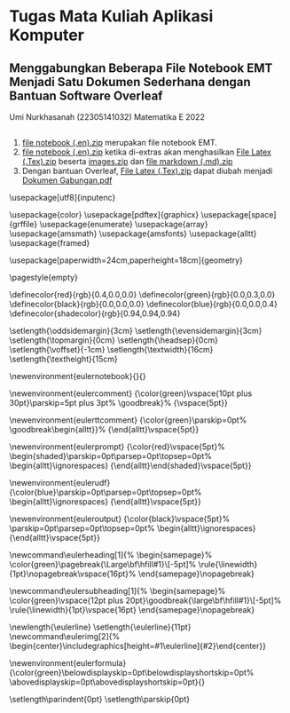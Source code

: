 # Tugas Mata Kuliah Aplikasi Komputer
## Menggabungkan Beberapa File Notebook EMT Menjadi Satu Dokumen Sederhana dengan Bantuan Software Overleaf

Umi Nurkhasanah (22305141032) Matematika E 2022
##
1. [file notebook (.en).zip](https://github.com/uminrr/Aplikasi-Komputerr/files/13523724/file.notebook.en.zip) merupakan file notebook EMT.
2. [file notebook (.en).zip](https://github.com/uminrr/Aplikasi-Komputerr/files/13523803/file.notebook.en.zip) ketika di-extras
 akan menghasilkan [File Latex  (.Tex).zip](https://github.com/uminrr/Aplikasi-Komputerr/files/13523778/File.Latex.Tex.zip) beserta [images.zip](https://github.com/uminrr/Aplikasi-Komputerr/files/13524230/images.zip)
 dan [file markdown (.md).zip](https://github.com/uminrr/Aplikasi-Komputerr/files/13523815/file.markdown.md.zip)
3. Dengan bantuan Overleaf, [File Latex  (.Tex).zip](https://github.com/uminrr/Aplikasi-Komputerr/files/13523788/File.Latex.Tex.zip) dapat diubah menjadi [Dokumen Gabungan.pdf](https://github.com/uminrr/Aplikasi-Komputerr/files/13523793/Dokumen.Gabungan.pdf)

\usepackage[utf8]{inputenc}

\usepackage{color}
\usepackage[pdftex]{graphicx}
\usepackage[space]{grffile}
\usepackage{enumerate}
\usepackage{array}
\usepackage{amsmath}
\usepackage{amsfonts}
\usepackage{alltt}
\usepackage{framed}

\usepackage[paperwidth=24cm,paperheight=18cm]{geometry}

\pagestyle{empty}

\definecolor{red}{rgb}{0.4,0.0,0.0}
\definecolor{green}{rgb}{0.0,0.3,0.0}
\definecolor{black}{rgb}{0.0,0.0,0.0}
\definecolor{blue}{rgb}{0.0,0.0,0.4}
\definecolor{shadecolor}{rgb}{0.94,0.94,0.94}

\setlength{\oddsidemargin}{3cm} 
\setlength{\evensidemargin}{3cm}
\setlength{\topmargin}{0cm}
\setlength{\headsep}{0cm}
\setlength{\voffset}{-1cm}
\setlength{\textwidth}{16cm}
\setlength{\textheight}{15cm}

\newenvironment{eulernotebook}{}{}

\newenvironment{eulercomment}
{\color{green}\vspace{10pt plus 30pt}\parskip=5pt plus 3pt%
\goodbreak}%
{\vspace{5pt}}

\newenvironment{eulerttcomment}
{\color{green}\parskip=0pt%
\goodbreak\begin{alltt}}%
{\end{alltt}\vspace{5pt}}

\newenvironment{eulerprompt}
{\color{red}\vspace{5pt}%
\begin{shaded}\parskip=0pt\parsep=0pt\topsep=0pt%
\begin{alltt}\ignorespaces}
{\end{alltt}\end{shaded}\vspace{5pt}}

\newenvironment{eulerudf}
{\color{blue}\parskip=0pt\parsep=0pt\topsep=0pt%
\begin{alltt}\ignorespaces}
{\end{alltt}\vspace{5pt}}

\newenvironment{euleroutput}
{\color{black}\vspace{5pt}%
\parskip=0pt\parsep=0pt\topsep=0pt%
\begin{alltt}\ignorespaces}
{\end{alltt}\vspace{5pt}}

\newcommand\eulerheading[1]{%
\begin{samepage}%
\color{green}\pagebreak{\Large\bf\hfill#1}\\[-5pt]%
\rule{\linewidth}{1pt}\nopagebreak\vspace{16pt}%
\end{samepage}\nopagebreak}

\newcommand\eulersubheading[1]{%
\begin{samepage}%
\color{green}\vspace{12pt plus 20pt}\goodbreak{\large\bf\hfill#1}\\[-5pt]%
\rule{\linewidth}{1pt}\vspace{16pt}
\end{samepage}\nopagebreak}

\newlength{\eulerline}
\setlength{\eulerline}{11pt}
\newcommand\eulerimg[2]{%
\begin{center}\includegraphics[height=#1\eulerline]{#2}\end{center}}

\newenvironment{eulerformula}
{\color{green}\belowdisplayskip=0pt\belowdisplayshortskip=0pt%
\abovedisplayskip=0pt\abovedisplayshortskip=0pt}{}

\setlength\parindent{0pt}
\setlength\parskip{0pt}

